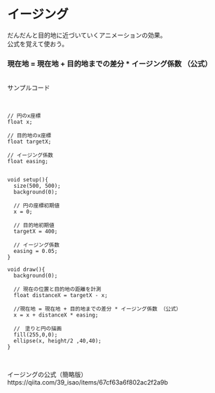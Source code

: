 # イージング
だんだんと目的地に近づいていくアニメーションの効果。<br>
公式を覚えて使おう。<br>

### 現在地 = 現在地 + 目的地までの差分 * イージング係数 （公式）

<br>
サンプルコード
<br><br>

```

// 円のx座標
float x;

// 目的地のx座標
float targetX;

// イージング係数
float easing;


void setup(){
  size(500, 500);
  background(0);
  
  // 円の座標初期値
  x = 0;
  
  // 目的地初期値
  targetX = 400;
  
  // イージング係数
  easing = 0.05;
}

void draw(){
  background(0);
  
  // 現在の位置と目的地の距離を計測
  float distanceX = targetX - x;
  
  //現在地 = 現在地 + 目的地までの差分 * イージング係数 （公式）
  x = x + distanceX * easing;

  //　塗りと円の描画
  fill(255,0,0);
  ellipse(x, height/2 ,40,40);
}


```

<br>
イージングの公式（簡略版） https://qiita.com/39_isao/items/67cf63a6f802ac2f2a9b
<br>

